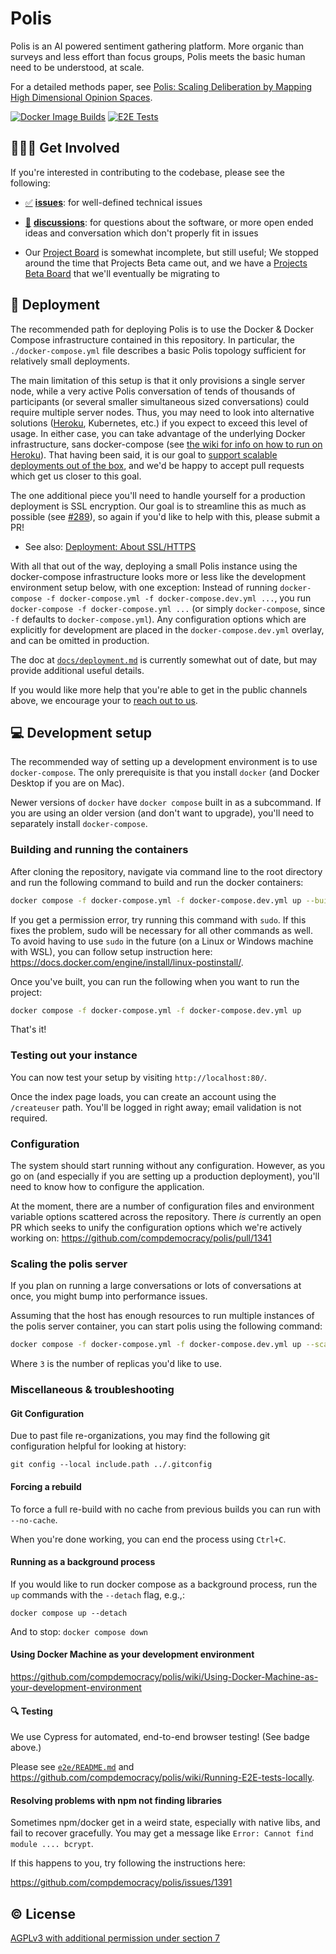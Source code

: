 # Polis

Polis is an AI powered sentiment gathering platform. More organic than surveys and less effort than focus groups, Polis meets the basic human need to be understood, at scale.

For a detailed methods paper, see [Polis: Scaling Deliberation by Mapping High Dimensional Opinion Spaces][methods-paper].

   [methods-paper]: https://www.e-revistes.uji.es/index.php/recerca/article/view/5516/6558

<!-- Changes to badge text in URLs below, require changes to "name" value in .github/workflows/*.yml -->
[![Docker Image Builds](https://github.com/compdemocracy/polis/workflows/Docker%20image%20builds/badge.svg)][docker-image-builds]
[![E2E Tests](https://github.com/compdemocracy/polis/workflows/E2E%20Tests/badge.svg)][e2e-tests]

   [docker-image-builds]: https://hub.docker.com/u/compdem
   [e2e-tests]: https://github.com/compdemocracy/polis/actions?query=workflow%3A%22E2E+Tests%22



## 🙋🏾‍♀️ Get Involved

If you're interested in contributing to the codebase, please see the following:
- [:white_check_mark:][issues] [**issues**][issues]: for well-defined technical issues
- [:speech_balloon:][discussions] [**discussions**][discussions]: for questions about the software, or more open ended ideas and conversation which don't properly fit in issues
- Our [Project Board][board] is somewhat incomplete, but still useful; We stopped around the time that Projects Beta came out, and we have a [Projects Beta Board][beta-board] that we'll eventually be migrating to

   [issues]: https://github.com/compdemocracy/polis/issues
   [board]: https://github.com/orgs/compdemocracy/projects/1
   [beta-board]: https://github.com/orgs/compdemocracy/projects/1
   [contributing]: /CONTRIBUTING.md#how-we-work
   [discussions]: https://github.com/compdemocracy/polis/discussions


## 🚀 Deployment

The recommended path for deploying Polis is to use the Docker & Docker Compose infrastructure contained in this repository.
In particular, the `./docker-compose.yml` file describes a basic Polis topology sufficient for relatively small deployments.

The main limitation of this setup is that it only provisions a single server node, while a very active Polis conversation of tends of thousands of participants (or several smaller simultaneous sized conversations) could require multiple server nodes.
Thus, you may need to look into alternative solutions ([Heroku](https://github.com/compdemocracy/polis/wiki/Deploying-with-Heroku), Kubernetes, etc.) if you expect to exceed this level of usage.
In either case, you can take advantage of the underlying Docker infrastructure, sans docker-compose (see [the wiki for info on how to run on Heroku](https://github.com/compdemocracy/polis/wiki/Deploying-with-Heroku)).
That having been said, it is our goal to [support scalable deployments out of the box](https://github.com/compdemocracy/polis/issues/1352), and we'd be happy to accept pull requests which get us closer to this goal.

The one additional piece you'll need to handle yourself for a production deployment is SSL encryption.
Our goal is to streamline this as much as possible (see [#289](https://github.com/compdemocracy/polis/issues/289)), so again if you'd like to help with this, please submit a PR!

- See also: [Deployment: About SSL/HTTPS](docs/deployment.md#about-sslhttps)

With all that out of the way, deploying a small Polis instance using the docker-compose infrastructure looks more or less like the development environment setup below, with one exception: Instead of running `docker-compose -f docker-compose.yml -f docker-compose.dev.yml ...`, you run `docker-compose -f docker-compose.yml ...` (or simply `docker-compose`, since `-f` defaults to `docker-compose.yml`).
Any configuration options which are explicitly for development are placed in the `docker-compose.dev.yml` overlay, and can be omitted in production.

The doc at [`docs/deployment.md`](/docs/deployment.md) is currently somewhat out of date, but may provide additional useful details.

If you would like more help that you're able to get in the public channels above, we encourage your to [reach out to us](mailto:hello@compdemocracy.org).


## 💻 Development setup

The recommended way of setting up a development environment is to use `docker-compose`.
The only prerequisite is that you install `docker` (and Docker Desktop if you are on Mac).

Newer versions of `docker` have `docker compose` built in as a subcommand.
If you are using an older version (and don't want to upgrade), you'll need to separately install `docker-compose`.

### Building and running the containers

After cloning the repository, navigate via command line to the root directory and run the following command to build and run the docker containers:

```sh
docker compose -f docker-compose.yml -f docker-compose.dev.yml up --build
```

If you get a permission error, try running this command with `sudo`.
If this fixes the problem, sudo will be necessary for all other commands as well.
To avoid having to use `sudo` in the future (on a Linux or Windows machine with WSL), you can follow setup instruction here: https://docs.docker.com/engine/install/linux-postinstall/.

Once you've built, you can run the following when you want to run the project:

```sh
docker compose -f docker-compose.yml -f docker-compose.dev.yml up
```

That's it!

### Testing out your instance

You can now test your setup by visiting `http://localhost:80/`.

Once the index page loads, you can create an account using the `/createuser` path. You'll be logged in right away; email validation is not required.

### Configuration

The system should start running without any configuration.
However, as you go on (and especially if you are setting up a production deployment), you'll need to know how to configure the application.

At the moment, there are a number of configuration files and environment variable options scattered across the repository.
There _is_ currently an open PR which seeks to unify the configuration options which we're actively working on: https://github.com/compdemocracy/polis/pull/1341

### Scaling the polis server

If you plan on running a large conversations or lots of conversations at once,
you might bump into performance issues.

Assuming that the host has enough resources to run multiple instances of the
polis server container, you can start polis using the following command:

```sh
docker compose -f docker-compose.yml -f docker-compose.dev.yml up --scale server=3
```

Where `3` is the number of replicas you'd like to use.

### Miscellaneous & troubleshooting

#### Git Configuration

Due to past file re-organizations, you may find the following git configuration helpful for looking at history:

```
git config --local include.path ../.gitconfig
```

#### Forcing a rebuild

To force a full re-build with no cache from previous builds you can run with `--no-cache`.

When you're done working, you can end the process using `Ctrl+C`.

#### Running as a background process

If you would like to run docker compose as a background process, run the `up` commands with the `--detach` flag, e.g.,: 

`docker compose up --detach`

And to stop:
`docker compose down`

#### Using Docker Machine as your development environment

https://github.com/compdemocracy/polis/wiki/Using-Docker-Machine-as-your-development-environment

#### 🔍 Testing

We use Cypress for automated, end-to-end browser testing! (See badge above.)

Please see [`e2e/README.md`](/e2e/README.md) and https://github.com/compdemocracy/polis/wiki/Running-E2E-tests-locally.

#### Resolving problems with npm not finding libraries

Sometimes npm/docker get in a weird state, especially with native libs, and fail to recover gracefully.
You may get a message like `Error: Cannot find module .... bcrypt`.

If this happens to you, try following the instructions here: 

https://github.com/compdemocracy/polis/issues/1391


## ©️  License

[AGPLv3 with additional permission under section 7](/LICENSE)
